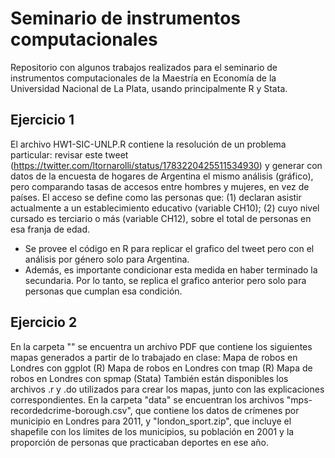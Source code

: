 # Seminario de instrumentos computacionales
Repositorio con algunos trabajos realizados para el seminario de instrumentos computacionales de la Maestría en Economía de la Universidad Nacional de La Plata, usando principalmente R y Stata.

## Ejercicio 1
El archivo HW1-SIC-UNLP.R contiene la resolución de un problema particular: revisar este tweet (https://twitter.com/ltornarolli/status/1783220425511534930) y generar con datos de la encuesta de hogares de Argentina el mismo análisis (gráfico), pero comparando tasas de accesos entre hombres y mujeres, en vez de países. El acceso se define como las personas que: (1) declaran asistir actualmente a un establecimiento educativo (variable CH10); (2) cuyo nivel cursado es terciario o más (variable CH12), sobre el total de personas en esa franja de edad.
- Se provee el código en R para replicar el grafico del tweet pero con el análisis por género solo para Argentina.
- Además, es importante condicionar esta medida en haber terminado la secundaria. Por lo tanto, se replica el grafico anterior pero solo para personas que cumplan esa condición.

## Ejercicio 2

En la carpeta "" se encuentra un archivo PDF que contiene los siguientes mapas generados a partir de lo trabajado en clase:
Mapa de robos en Londres con ggplot (R)
Mapa de robos en Londres con tmap (R)
Mapa de robos en Londres con spmap (Stata)
También están disponibles los archivos .r y .do utilizados para crear los mapas, junto con las explicaciones correspondientes. En la carpeta "data" se encuentran los archivos "mps-recordedcrime-borough.csv", que contiene los datos de crímenes por municipio en Londres para 2011, y "london_sport.zip", que incluye el shapefile con los límites de los municipios, su población en 2001 y la proporción de personas que practicaban deportes en ese año.

